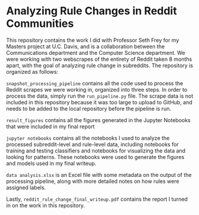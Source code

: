 # Analyzing Rule Changes in Reddit Communities

This repository contains the work I did with Professor Seth Frey for my Masters project at U.C. Davis, 
and is a collaboration between the Communications department and the Computer Science department. We 
were working with two webscrapes of the entirety of Reddit taken 8 months apart, with the goal of analyzing 
rule change in subreddits. The repository is organized as follows:

`snapshot_processing_pipeline` contains all the code used to process the Reddit scrapes 
we were working in, organized into three steps. In order to process the data, simply run the 
`run_pipeline.py` file. The scrape data is not included in this repository because it was too large
to upload to GitHub, and needs to be added to the local repository before the pipeline is run.

`result_figures` contains all the figures generated in the Jupyter Notebooks that were included in my
final report

`jupyter notebooks` contains all the notebooks I used to analyze the processed subreddit-level and
rule-level data, including notebooks for training and testing classifiers and notebooks for 
visualizing the data and looking for patterns. These notebooks were used to generate the figures
and models used in my final writeup.

`data analysis.xlsx` is an Excel file with some metadata on the output of the processing pipeline,
along with more detailed notes on how rules were assigned labels.

Lastly, `reddit_rule_change_final_writeup.pdf` contains the report I turned in on the work in 
this repository.
